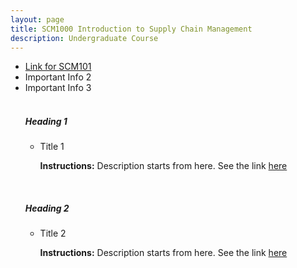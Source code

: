 ```yaml
---
layout: page
title: SCM1000 Introduction to Supply Chain Management
description: Undergraduate Course
---
```

<ul>
<li><a href="https://teaching101.github.io/pages/scm1000">Link for SCM101</a></li>
<li>Important Info 2</li>
<li>Important Info 3</li>

<br>
<h5>Heading 1</h5>
<ul>
<li>Title 1</li>
<div class="summary"><p><strong>Instructions:</strong> Description starts from here. See the link <a href="https://google.com">here</a></p></div>
</ul>

<br>
<h5>Heading 2</h5>
<ul>
<li>Title 2</li>
<div class="summary"><p><strong>Instructions:</strong> Description starts from here. See the link <a href="https://google.com">here</a></p></div>
</ul>
